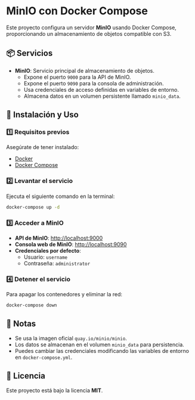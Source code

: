 # MinIO con Docker Compose

Este proyecto configura un servidor **MinIO** usando Docker Compose, proporcionando un almacenamiento de objetos compatible con S3.

## 📦 Servicios

- **MinIO**: Servicio principal de almacenamiento de objetos.
  - Expone el puerto `9000` para la API de MinIO.
  - Expone el puerto `9090` para la consola de administración.
  - Usa credenciales de acceso definidas en variables de entorno.
  - Almacena datos en un volumen persistente llamado `minio_data`.

## 🚀 Instalación y Uso

### 1️⃣ Requisitos previos
Asegúrate de tener instalado:
- [Docker](https://www.docker.com/get-started)
- [Docker Compose](https://docs.docker.com/compose/install/)

### 2️⃣ Levantar el servicio
Ejecuta el siguiente comando en la terminal:

```sh
docker-compose up -d
```

### 3️⃣ Acceder a MinIO
- **API de MinIO**: [http://localhost:9000](http://localhost:9000)
- **Consola web de MinIO**: [http://localhost:9090](http://localhost:9090)
- **Credenciales por defecto**:
  - Usuario: `username`
  - Contraseña: `administrator`

### 4️⃣ Detener el servicio
Para apagar los contenedores y eliminar la red:

```sh
docker-compose down
```

## 📌 Notas
- Se usa la imagen oficial `quay.io/minio/minio`.
- Los datos se almacenan en el volumen `minio_data` para persistencia.
- Puedes cambiar las credenciales modificando las variables de entorno en `docker-compose.yml`.

## 📄 Licencia
Este proyecto está bajo la licencia **MIT**.

